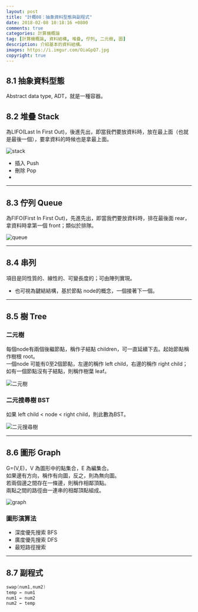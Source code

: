 ```yaml
---
layout: post
title: "計概08：抽象資料型態與副程式"
date: 2018-02-08 10:18:16 +0800
comments: true
categories: 計算機概論
tag: [計算機概論, 資料結構, 堆疊, 佇列, 二元樹, 圖]
description: 介紹基本的資料結構。
images: https://i.imgur.com/OiaGpQ7.jpg
copyright: true
---
```

## 8.1 抽象資料型態
Abstract data type, ADT，就是一種容器。

## 8.2 堆疊 Stack
為LIFO(Last In First Out)，後進先出，即當我們要放資料時，放在最上面（也就是最後一個），要拿資料的時候也是拿最上面。

![stack](https://i.imgur.com/dAeAYoL.png "堆疊")

- 插入 Push 
- 刪除 Pop
- 
---
## 8.3 佇列 Queue
為FIFO(First In First Out)，先進先出，即當我們要放資料時，排在最後面 rear，拿資料時拿第一個 front；類似於排隊。

![queue](https://i.imgur.com/5fab2Ur.png "佇列")

---
## 8.4 串列
項目是同性質的、線性的、可變長度的；可由陣列實現。

- 也可視為鍵結結構，基於節點 node的概念，一個接著下一個。

---
## 8.5 樹 Tree
### 二元樹
每個node有兩個後繼節點，稱作子結點 children，可一直延續下去。起始節點稱作樹根 root。<br>
一個node 可能有0至2個節點，左邊的稱作 left child，右邊的稱作 right child；如有一個節點沒有子結點，則稱作樹葉 leaf。

![二元樹](https://i.imgur.com/aBkENaQ.png "二元樹")

### 二元搜尋樹 BST
如果 left child < node < right child，則此數為BST。

![二元搜尋樹](https://i.imgur.com/R7of7Kp.png "二元搜尋樹")

---
## 8.6 圖形 Graph
G=(V,E)，V 為圖形中的點集合，E 為編集合。<br>
如果邊有方向，稱作有向圖，反之，則為無向圖。<br>
若兩個邊之間存在一條邊，則稱作相鄰頂點。<br>
兩點之間的路徑由一連串的相鄰頂點組成。

![graph](https://i.imgur.com/r1Eab6x.png "圖")

### 圖形演算法
- 深度優先搜索 BFS
- 廣度優先搜索 DFS
- 最短路徑搜索

---
## 8.7 副程式
```c
swap(num1,num2)
temp ← num1
num1 ← num2
num2 ← temp
```